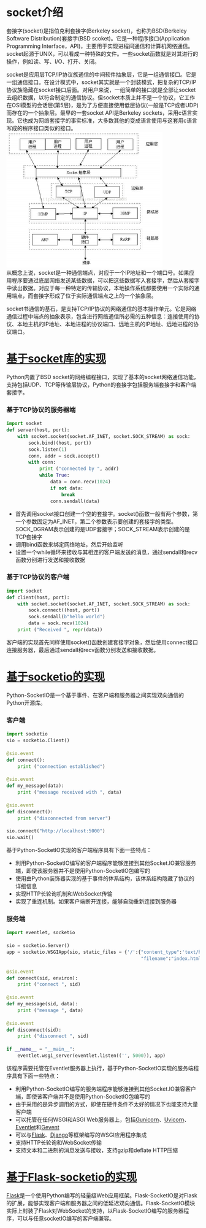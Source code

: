 <a name="qF3Qx"></a>
# socket介绍
套接字(socket)是指伯克利套接字(Berkeley socket)，也称为BSD(Berkeley Software Distribution)套接字(BSD scoket)。它是一种程序接口(Application Programming Interface，API)，主要用于实现进程间通信和计算机网络通信。socket起源于UNIX，可以看成一种特殊的文件。一些socket函数就是对其进行的操作，例如读、写、I/O、打开、关闭。

socket是应用层TCP/IP协议族通信的中间软件抽象层，它是一组通信接口。它是一组通信接口。在设计模式中，socket其实就是一个封装模式，把复杂的TCP/IP协议族隐藏在socket接口后面。对用户来说，一组简单的接口就是全部让socket去组织数据，以符合制定的通信协议。但socket本质上并不是一个协议，它工作在OSI模型的会话层(第5层)，是为了方便直接使用低层协议(一般是TCP或者UDP)而存在的一个抽象层。最早的一套socket API是Berkeley sockets，采用c语言实现。它也成为网络套接字的事实标准，大多数其他的变成语言使用与这套用c语言写成的程序接口类似的接口。<br />![socket.png](./img/1640058288296-a3da2b86-ce0f-4375-9a4b-97c81c0c9fa5.png)<br />从概念上说，socket是一种通信端点，对应于一个IP地址和一个端口号。如果应用程序要通过底层网络发送某些数据，可以把这些数据写入套接字，然后从套接字中读出数据。对应于每一种特定的传输协议，本地操作系统都要使用一个实际的通用端点，而套接字形成了位于实际通信端点之上的一个抽象层。

socket书通信的基石，是支持TCP/IP协议的网络通信的基本操作单元。它是网络通信过程中端点的抽象表示，包含进行网络通信所必需的五种信息：连接使用的协议、本地主机的IP地址、本地进程的协议端口、远地主机的IP地址、远地进程的协议端口。
<a name="SqU9N"></a>
# [基于socket库的实现](https://docs.python.org/3/library/socket.html)
Python内置了BSD socket的网络编程接口，实现了基本的socket网络通信功能，支持包括UDP、TCP等传输层协议，Python的套接字包括服务端套接字和客户端套接字。
<a name="bRjts"></a>
### 基于TCP协议的服务器端
```python
import socket
def server(host, port):
    with socket.socket(socket.AF_INET, socket.SOCK_STREAM) as sock:
        sock.bind((host, port))
        sock.listen(1)
        conn, addr = sock.accept()
        with conn:
            print ("connected by ", addr)
            while True:
                data = conn.recv(1024)
                if not data:
                    break
                conn.sendall(data)
```

- 首先调用socket接口创建一个空的套接字。socket()函数一般有两个参数，第一个参数固定为AF_INET，第二个参数表示要创建的套接字的类型。SOCK_DGRAM表示创建的是UDP套接字；SOCK_STREAM表示创建的是TCP套接字
- 调用bind函数来绑定网络地址，然后开始监听
- 设置一个while循环来接收与其相连的客户端发送的消息，通过sendall和recv函数分别进行发送和接收数据
<a name="Uk7QF"></a>
### 基于TCP协议的客户端
```python
import socket
def client(host, port):
    with socket.socket(socket.AF_INET, socket.SOCK_STREAM) as sock:
        sock.connect((host, port))
        sock.sendall(b"hello world")
        data = sock.recv(1024)
    print ("Received ", repr(data))
```
客户端的实现首先同样使用socket()函数创建套接字对象，然后使用connect接口连接服务器，最后通过sendall和recv函数分别发送和接收数据。
<a name="JmhSw"></a>
# [基于socketio的实现](https://python-socketio.readthedocs.io/en/latest/)
Python-SocketIO是一个基于事件、在客户端和服务器之间实现双向通信的Python开源库。
<a name="Oemv5"></a>
### 客户端
```python
import socketio
sio = socketio.Client()

@sio.event
def connect():
    print ("connection established")

@sio.event
def my_message(data):
    print ("message received with ", data)

@sio.event
def disconnect():
    print ("disconnected from server")

sio.connect("http://localhost:5000")
sio.wait()
```
基于Python-SocketIO实现的客户端程序具有下面一些特点：

- 利用Python-SocketIO编写的客户端程序能够连接到其他Socket.IO兼容服务端，即使该服务器并不是使用Python-SocketIO包编写的
- 使用由Python装饰器实现的基于事件的体系结构，该体系结构隐藏了协议的详细信息
- 实现HTTP长轮询机制和WebSocket传输
- 实现了重连机制。如果客户端断开连接，能够自动重新连接到服务器
<a name="x9tVE"></a>
### 服务端
```python
import eventlet, socketio

sio = socketio.Server()
app = socketio.WSGIApp(sio, static_files = {'/':{"content_type":'text/html',
                                                 "filename":"index.html"}})

@sio.event
def connect(sid, environ):
    print ("connect ", sid)

@sio.event
def my_message(sid, data):
    print ("message ", data)

@sio.event
def disconnect(sid):
    print ("disconnect ", sid)

if __name__ = "__main__":
    eventlet.wsgi_server(eventlet.listen(('', 5000)), app)
```
该程序需要托管在Eventlet服务器上执行，基于Python-SocketIO实现的服务端程序具有下面一些特点：

- 利用Python-SocketIO编写的服务端程序能够连接到其他Socket.IO兼容客户端，即使该客户端并不是使用Python-SocketIO包编写的
- 由于采用的是异步调用的方式，即使在硬件条件不太好的情况下也能支持大量客户端
- 可以托管在任何WSGI和ASGI Web服务器上，包括[Gunicorn](https://gunicorn.org/)、[Uvicorn](https://www.uvicorn.org/)、[Eventlet](https://eventlet.net/)和[Gevent](http://www.gevent.org/)
- 可以与[Flask](https://dormousehole.readthedocs.io/en/latest/)、[Django](https://www.djangoproject.com/)等框架编写的WSGI应用程序集成
- 支持HTTP长轮询和WebSocket传输
- 支持文本和二进制的消息发送与接收，支持gzip和deflate HTTP压缩
<a name="xLkPD"></a>
# [基于Flask-socketio的实现](https://flask-socketio.readthedocs.io/en/latest/)
[Flask](https://dormousehole.readthedocs.io/en/latest/)是一个使用Python编写的轻量级Web应用框架。Flask-SocketIO是对Flask的扩展，能够实现客户端和服务器之间的低延迟双向通信。Flask-SocketIO模块实际上封装了Flask对WebSocket的支持，以Flask-SocketIO编写的服务器程序，可以与任意socketIO编写的客户端兼容。
